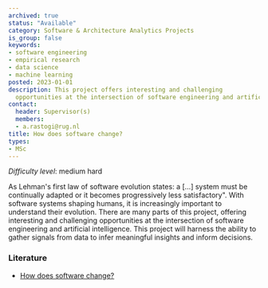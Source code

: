```yaml
---
archived: true
status: "Available"
category: Software & Architecture Analytics Projects
is_group: false
keywords:
- software engineering
- empirical research
- data science
- machine learning
posted: 2023-01-01
description: This project offers interesting and challenging
  opportunities at the intersection of software engineering and artificial intelligence.
contact:
  header: Supervisor(s)
  members:
  - a.rastogi@rug.nl
title: How does software change?
types:
- MSc
---
```

_Difficulty level_: medium hard

As Lehman's first law of software evolution states: a [...] system must be continually adapted or it becomes progressively less satisfactory". With software systems shaping humans, it is increasingly important to understand their evolution.
There are many parts of this project, offering interesting and challenging opportunities at the intersection of software engineering and artificial intelligence. This project will harness the ability to gather signals from data to infer meaningful insights and inform decisions.

### Literature

- [How does software change?](https://arxiv.org/abs/2106.01885#:~:text=Software%20evolves%20with%20changes%20to,a%20theory%20of%20software%20change.)
